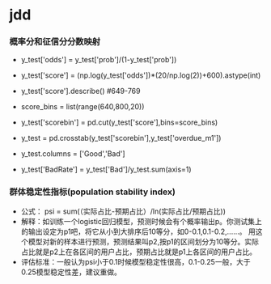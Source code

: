 # jdd
### 概率分和征信分分数映射
+ y_test['odds'] = y_test['prob']/(1-y_test['prob'])
+ y_test['score'] = (np.log(y_test['odds'])*(20/np.log(2))+600).astype(int)

+ y_test['score'].describe() #649-769

+ score_bins = list(range(640,800,20))
+ y_test['scorebin'] = pd.cut(y_test['score'],bins=score_bins)
+ y_test = pd.crosstab(y_test['scorebin'],y_test['overdue_m1'])
+ y_test.columns = ['Good','Bad']
+ y_test['BadRate'] = y_test['Bad']/y_test.sum(axis=1)

### 群体稳定性指标(population stability index)

+ 公式： psi = sum(（实际占比-预期占比）/ln(实际占比/预期占比))
+ 解释：如训练一个logistic回归模型，预测时候会有个概率输出p。你测试集上的输出设定为p1吧，将它从小到大排序后10等分，如0-0.1,0.1-0.2,......。
用这个模型对新的样本进行预测，预测结果叫p2,按p1的区间划分为10等分。实际占比就是p2上在各区间的用户占比，预期占比就是p1上各区间的用户占比。
+ 评估标准：一般认为psi小于0.1时候模型稳定性很高，0.1-0.25一般，大于0.25模型稳定性差，建议重做。

